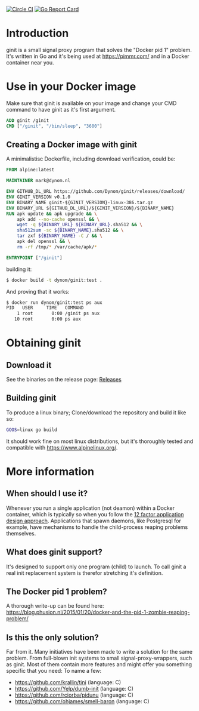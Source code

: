 [![Circle CI](https://circleci.com/gh/Dynom/ginit/tree/master.svg?style=shield)](https://circleci.com/gh/Dynom/ginit) [![Go Report Card](https://goreportcard.com/badge/github.com/Dynom/ginit)](https://goreportcard.com/report/github.com/Dynom/ginit)

# Introduction

ginit is a small signal proxy program that solves the "Docker pid 1" problem. It's written in Go and it's being used at https://pimmr.com/ and in a Docker container near you.

# Use in your Docker image

Make sure that ginit is available on your image and change your CMD command to have ginit as it's first argument.

```dockerfile
ADD ginit /ginit
CMD ["/ginit", "/bin/sleep", "3600"]
```

## Creating a Docker image with ginit

A minimalistisc Dockerfile, including download verification, could be:

```dockerfile
FROM alpine:latest

MAINTAINER mark@dynom.nl

ENV GITHUB_DL_URL https://github.com/Dynom/ginit/releases/download/
ENV GINIT_VERSION v0.1.0
ENV BINARY_NAME ginit-${GINIT_VERSION}-linux-386.tar.gz
ENV BINARY_URL ${GITHUB_DL_URL}/${GINIT_VERSION}/${BINARY_NAME}
RUN apk update && apk upgrade && \
    apk add --no-cache openssl && \
    wget -q ${BINARY_URL} ${BINARY_URL}.sha512 && \
    sha512sum -sc ${BINARY_NAME}.sha512 && \
    tar zxf ${BINARY_NAME} -C / && \
    apk del openssl && \
    rm -rf /tmp/* /var/cache/apk/*

ENTRYPOINT ["/ginit"]
```
building it:
```sh
$ docker build -t dynom/ginit:test .
```

And proving that it works:
```sh
$ docker run dynom/ginit:test ps aux
PID   USER     TIME   COMMAND
    1 root       0:00 /ginit ps aux
   10 root       0:00 ps aux
```

# Obtaining ginit
## Download it
See the binaries on the release page: [Releases](https://github.com/Dynom/ginit/releases)
## Building ginit

To produce a linux binary; Clone/download the repository and build it like so:

```sh
GOOS=linux go build
```

It should work fine on most linux distributions, but it's thoroughly tested and compatible with https://www.alpinelinux.org/.

# More information

## When should I use it?
Whenever you run a single application (not deamon) within a Docker container, which is typically so when you follow the [12 factor application design approach](http://12factor.net/). Applications that spawn daemons, like Postgresql for example, have mechanisms to handle the child-process reaping problems themselves.

## What does ginit support?
It's designed to support only one program (child) to launch. To call ginit a real init replacement system is therefor stretching it's  definition.

## The Docker pid 1 problem?
A thorough write-up can be found here: https://blog.phusion.nl/2015/01/20/docker-and-the-pid-1-zombie-reaping-problem/

## Is this the only solution?
Far from it. Many initiatives have been made to write a solution for the same problem. From full-blown init systems to small signal-proxy-wrappers, such as ginit. Most of them contain more features and might offer you something specific that you need: To name a few:

* https://github.com/krallin/tini (language: C)
* https://github.com/Yelp/dumb-init (language: C)
* https://github.com/rciorba/pidunu (language: C)
* https://github.com/ohjames/smell-baron (language: C)
